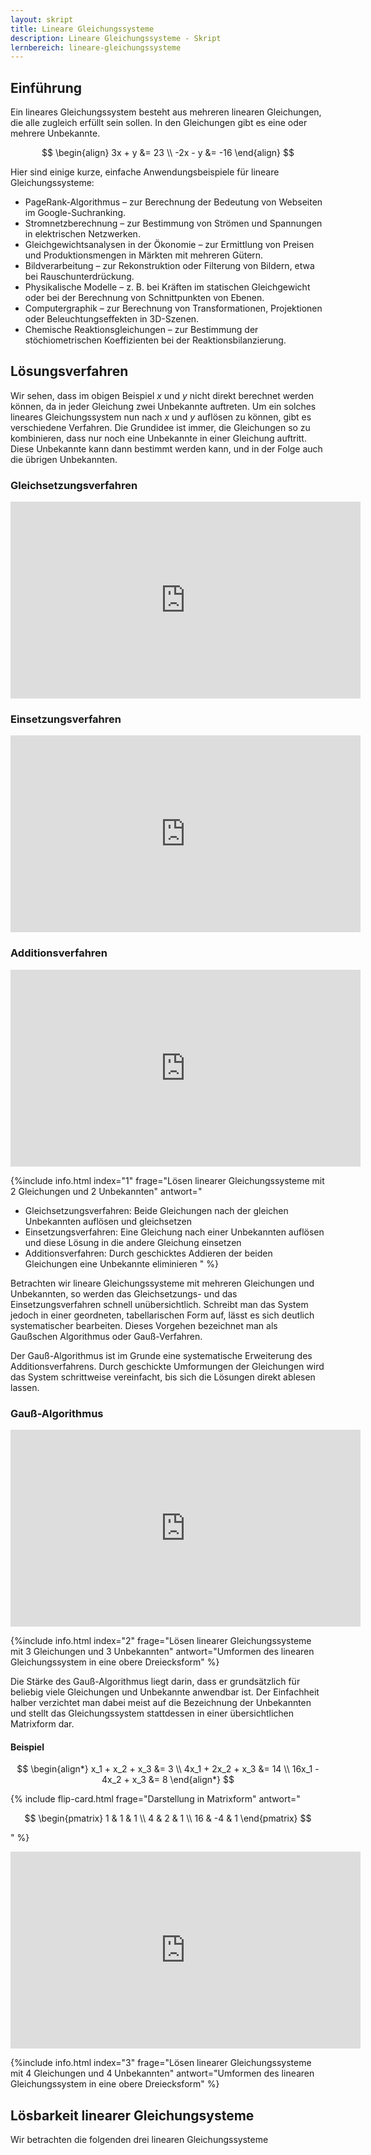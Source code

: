 ```yaml
---
layout: skript
title: Lineare Gleichungssysteme
description: Lineare Gleichungssysteme - Skript
lernbereich: lineare-gleichungssysteme
---
```


## Einführung

Ein lineares Gleichungssystem besteht aus mehreren linearen Gleichungen, die alle zugleich erfüllt sein sollen. In den Gleichungen gibt es eine oder mehrere Unbekannte.

$$
\begin{align}
3x + y &= 23 \\
-2x - y &= -16
\end{align}
$$

Hier sind einige kurze, einfache Anwendungsbeispiele für lineare Gleichungssysteme:

- PageRank-Algorithmus – zur Berechnung der Bedeutung von Webseiten im Google-Suchranking.
- Stromnetzberechnung – zur Bestimmung von Strömen und Spannungen in elektrischen Netzwerken.
- Gleichgewichtsanalysen in der Ökonomie – zur Ermittlung von Preisen und Produktionsmengen in Märkten mit mehreren Gütern.
- Bildverarbeitung – zur Rekonstruktion oder Filterung von Bildern, etwa bei Rauschunterdrückung.
- Physikalische Modelle – z. B. bei Kräften im statischen Gleichgewicht oder bei der Berechnung von Schnittpunkten von Ebenen.
- Computergraphik – zur Berechnung von Transformationen, Projektionen oder Beleuchtungseffekten in 3D-Szenen.
- Chemische Reaktionsgleichungen – zur Bestimmung der stöchiometrischen Koeffizienten bei der Reaktionsbilanzierung.

## Lösungsverfahren

Wir sehen, dass im obigen Beispiel $x$ und $y$ nicht direkt berechnet werden können, da in jeder Gleichung zwei Unbekannte auftreten. Um ein solches lineares Gleichungssystem nun nach $x$ und $y$ auflösen zu können, gibt es verschiedene Verfahren. Die Grundidee ist immer, die Gleichungen so zu kombinieren, dass nur noch eine Unbekannte in einer Gleichung auftritt. Diese Unbekannte kann dann bestimmt werden kann, und in der Folge auch die übrigen Unbekannten.

### Gleichsetzungsverfahren

<iframe width="560" height="315" src="https://www.youtube.com/embed/6BuVmbuxZco?si=bQ8gQxBzqQTycXh_" title="YouTube video player" frameborder="0" allow="accelerometer; autoplay; clipboard-write; encrypted-media; gyroscope; picture-in-picture; web-share" referrerpolicy="strict-origin-when-cross-origin" allowfullscreen></iframe>

### Einsetzungsverfahren

<iframe width="560" height="315" src="https://www.youtube.com/embed/SDVU0ENxN7g?si=u7MGxLmobYcPQDDC" title="YouTube video player" frameborder="0" allow="accelerometer; autoplay; clipboard-write; encrypted-media; gyroscope; picture-in-picture; web-share" referrerpolicy="strict-origin-when-cross-origin" allowfullscreen></iframe>

### Additionsverfahren

<iframe width="560" height="315" src="https://www.youtube.com/embed/T08IjF7OPf4?si=dG4-2SQxtpGjR7bc" title="YouTube video player" frameborder="0" allow="accelerometer; autoplay; clipboard-write; encrypted-media; gyroscope; picture-in-picture; web-share" referrerpolicy="strict-origin-when-cross-origin" allowfullscreen></iframe>

{%include info.html
index="1"
frage="Lösen linearer Gleichungssysteme mit 2 Gleichungen und 2 Unbekannten"
antwort="

- Gleichsetzungsverfahren: Beide Gleichungen nach der gleichen Unbekannten auflösen und gleichsetzen
- Einsetzungsverfahren: Eine Gleichung nach einer Unbekannten auflösen und diese Lösung in die andere Gleichung einsetzen
- Additionsverfahren: Durch geschicktes Addieren der beiden Gleichungen eine Unbekannte eliminieren
  "
  %}

<div id="skript-aufgabe-1"></div>

Betrachten wir lineare Gleichungssysteme mit mehreren Gleichungen und Unbekannten, so werden das Gleichsetzungs- und das Einsetzungsverfahren schnell unübersichtlich. Schreibt man das System jedoch in einer geordneten, tabellarischen Form auf, lässt es sich deutlich systematischer bearbeiten. Dieses Vorgehen bezeichnet man als Gaußschen Algorithmus oder Gauß-Verfahren.

Der Gauß-Algorithmus ist im Grunde eine systematische Erweiterung des Additionsverfahrens. Durch geschickte Umformungen der Gleichungen wird das System schrittweise vereinfacht, bis sich die Lösungen direkt ablesen lassen.

### Gauß-Algorithmus

<iframe width='560' height='315' src='https://www.youtube.com/embed/aosbq7Ci7Ec?si=Z-LlK00xnOk_908D' title='YouTube video player' frameborder='0' allow='accelerometer; autoplay; clipboard-write; encrypted-media; gyroscope; picture-in-picture; web-share' referrerpolicy='strict-origin-when-cross-origin' allowfullscreen></iframe>

{%include info.html
index="2"
frage="Lösen linearer Gleichungssysteme mit 3 Gleichungen und 3 Unbekannten"
antwort="Umformen des linearen Gleichungssystem in eine obere Dreiecksform"
%}

<div id="skript-aufgabe-2"></div>

Die Stärke des Gauß-Algorithmus liegt darin, dass er grundsätzlich für beliebig viele Gleichungen und Unbekannte anwendbar ist. Der Einfachheit halber verzichtet man dabei meist auf die Bezeichnung der Unbekannten und stellt das Gleichungssystem stattdessen in einer übersichtlichen Matrixform dar.

#### Beispiel

$$
\begin{align*}
x_1 + x_2 + x_3 &= 3 \\
4x_1 + 2x_2 + x_3 &= 14 \\
16x_1 - 4x_2 + x_3 &= 8
\end{align*}
$$

{% include flip-card.html
frage="Darstellung in Matrixform"
antwort="

$$
\begin{pmatrix}
1 & 1 & 1 \\
4 & 2 & 1 \\
16 & -4 & 1
\end{pmatrix}
$$

" %}

<iframe width='560' height='315' src='https://www.youtube.com/embed/N4iuTaHUC80?si=BrInX6fFM52Kg3kr' title='YouTube video player' frameborder='0' allow='accelerometer; autoplay; clipboard-write; encrypted-media; gyroscope; picture-in-picture; web-share' referrerpolicy='strict-origin-when-cross-origin' allowfullscreen></iframe>

{%include info.html
index="3"
frage="Lösen linearer Gleichungssysteme mit 4 Gleichungen und 4 Unbekannten"
antwort="Umformen des linearen Gleichungssystem in eine obere Dreiecksform"
%}

<div id="skript-aufgabe-3"></div>

## Lösbarkeit linearer Gleichungsysteme

Wir betrachten die folgenden drei linearen Gleichungssysteme
